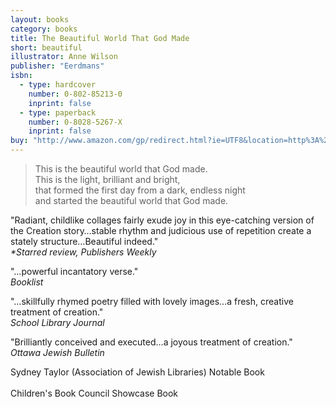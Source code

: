 ```yaml
---
layout: books
category: books
title: The Beautiful World That God Made
short: beautiful
illustrator: Anne Wilson
publisher: "Eerdmans"
isbn:
  - type: hardcover
    number: 0-802-85213-0
    inprint: false
  - type: paperback
    number: 0-8028-5267-X
    inprint: false
buy: "http://www.amazon.com/gp/redirect.html?ie=UTF8&location=http%3A%2F%2Fwww.amazon.com%2FBeautiful-World-That-God-Made%2Fdp%2F0802852130%3Fie%3DUTF8%26s%3Dbooks%26qid%3D1207816375%26sr%3D8-19&tag=rhondgowlegre-20&linkCode=ur2&camp=1789&creative=9325"
---
```


<blockquote class="excerpt"><p2 class="excerpt">
This is the beautiful world that God made. <br />
This is the light, brilliant and bright, <br />
that formed the first day from a dark, endless night <br />
and started the beautiful world that God made.
</p2></blockquote>

"Radiant, childlike collages fairly exude joy in this eye-catching version of the Creation story…stable rhythm and judicious use of repetition create a stately structure…Beautiful indeed."  
_<span class="starred">*Starred review</span>, Publishers Weekly_

"…powerful incantatory verse."  
_Booklist_

"…skillfully rhymed poetry filled with lovely images…a fresh, creative treatment of creation."  
_School Library Journal_

"Brilliantly conceived and executed…a joyous treatment of creation."  
_Ottawa Jewish Bulletin_

<p class="awards">
Sydney Taylor (Association of Jewish Libraries) Notable Book
<br /><br />
Children's Book Council Showcase Book
</p>